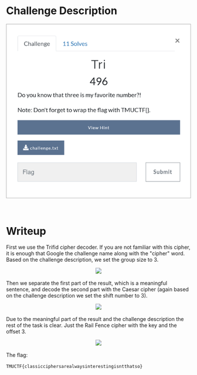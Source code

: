 # Challenge Description
<p align="center">
  <img src="Challenge.png">
</p>
<br>

# Writeup
First we use the Trifid cipher decoder. If you are not familiar with this cipher, it is enough that Google the challenge name along with the "cipher" word.
Based on the challenge description, we set the group size to 3.
<p align="center">
  <img src="1.png">
</p>

Then we separate the first part of the result, which is a meaningful sentence, and decode the second part with the Caesar cipher (again based on the challenge description we set the shift number to 3).
<p align="center">
  <img src="2.png">
</p>

Due to the meaningful part of the result and the challenge description the rest of the task is clear. Just the Rail Fence cipher with the key and the offset 3.
<p align="center">
  <img src="3.png">
</p>

The flag:
```
TMUCTF{classicciphersarealwaysinterestingisntthatso}
```
